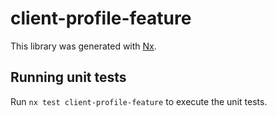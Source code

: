 # client-profile-feature

This library was generated with [Nx](https://nx.dev).

## Running unit tests

Run `nx test client-profile-feature` to execute the unit tests.
